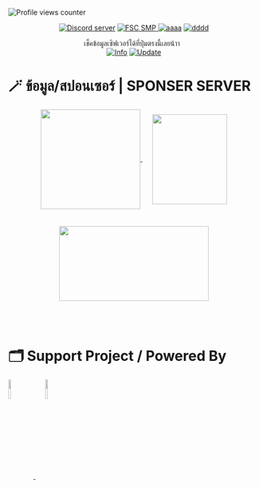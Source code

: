 ![Profile views counter](https://komarev.com/ghpvc/?username=pppekkungz&plastic&color=00E8FF)

<p align="center">
    <a href="https://discord.gg/9HFENuTPnm"><img src="https://img.shields.io/static/v1?style=for-the-badge&message=Discord&color=5865F2&logo=Discord&logoColor=FFFFFF&label=" alt="Discord server"/></a>
    <a href="https://www.youtube.com/hashtag/friendscraftsmp"><img src="https://img.shields.io/static/v1?style=for-the-badge&message=YouTube&color=FF0000&logo=YouTube&logoColor=FFFFFF&label=" alt="FSC SMP" />
    <a href="https://www.youtube.com/watch?v=UsnUbgpanw0"><img src="https://img.shields.io/static/v1?style=for-the-badge&message=Minecraft&color=62B47A&logo=Minecraft&logoColor=FFFFFF&label=" alt="aaaa" /></a>
    <a href="https://www.debian.org/"><img src="https://img.shields.io/static/v1?style=for-the-badge&message=Debian&color=A81D33&logo=Debian&logoColor=FFFFFF&label=" alt="dddd"></a>
        <br>
<div align="center">
        เช็คข้อมูลเซิฟเวอร์ได้ที่ปุ่มตรงนี้เลยน้าา
        <a>&nbsp;</a>
        <br>
<a href="https://github.com/PPekKunGz/FriendsCraft-SMP-SS2/blob/main/FriendsCraftSMPInfo.md"><img src="https://img.shields.io/appveyor/build/gruntjs/grunt?label=INFO%20SERVER&style=for-the-badge" alt="Info"/></a>
<a href="https://github.com/PPekKunGz/FriendsCraft-SMP-SS2/blob/main/FriendsCraftSMPLog.md"><img src="https://img.shields.io/nodeping/uptime/jkiwn052-ntpp-4lbb-8d45-ihew6d9ucoei?label=LAST%20UPDATE&style=for-the-badge" alt="Update"/></a> 
        
  </p>
</div>

# 🪄 ข้อมูล/สปอนเซอร์ | SPONSER SERVER
    
<div align="center">
<a target="_blank" href="https://www.youtube.com/hashtag/friendscraftsmp">
  <img src="https://cdn.discordapp.com/attachments/966293767546085419/966293860819013642/LOGOsmp.png" align="center" width="200" height="200" />
</a>
    <a>&nbsp;&nbsp;&nbsp;&nbsp;</a>
<a target="_blank" href="https://www.twitch.tv/ununyy12">
  <img src="https://cdn.discordapp.com/attachments/965961062610509867/980457577999650816/dad.png" align="center" width="150" height="180" />
</a>
  <br><br><br>
<a target="_blank" href="https://www.facebook.com/limitrack.thailand">
  <img src="https://cdn.discordapp.com/attachments/966293767546085419/969954022045921300/pr_limitrack_is_your_baremetal_w500x281.jpg" align="center" width="300" height="150" />
</a>
</div>    

<br>
<br>
<br>

# 🗂️ Support Project / Powered By


<div align="left">
<a target="_blank" href="https://github.com/PPekKunGz">
  <img src="https://avatars.githubusercontent.com/u/54957742?v=4" align="center" width="10%" />
</a>
    <a>&nbsp;&nbsp;&nbsp;&nbsp;</a>
<a target="_blank" href="https://github.com/LoQqvEe">
  <img src="https://avatars.githubusercontent.com/u/39002153?v=4" align="center" width="10%" />
</a>
</a>
</div> 
